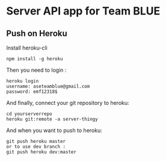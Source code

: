 # Server API app for Team BLUE


## Push on Heroku

Install heroku-cli
```
npm install -g heroku
```
Then you need to login :
```
heroku login
username: aseteamblue@gmail.com
password: emf12318$
```
And finally, connect your git repository to heroku:
```
cd yourserverrepo
heroku git:remote -a server-thingy
```
And when you want to push to heroku:
```
git push heroku master
or to use dev branch :
git push heroku dev:master
```
